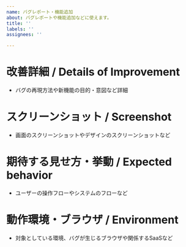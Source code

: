 ```yaml
---
name: バグレポート・機能追加
about: バグレポートや機能追加などに使えます。
title: ''
labels: ''
assignees: ''

---
```


# 改善詳細 / Details of Improvement
- バグの再現方法や新機能の目的・意図など詳細

# スクリーンショット / Screenshot
- 画面のスクリーンショットやデザインのスクリーンショットなど

# 期待する見せ方・挙動 / Expected behavior
- ユーザーの操作フローやシステムのフローなど

# 動作環境・ブラウザ / Environment
- 対象としている環境、バグが生じるブラウザや関係するSaaSなど
